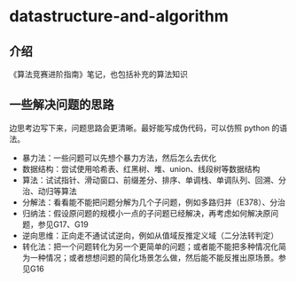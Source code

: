 # datastructure-and-algorithm

## 介绍
《算法竞赛进阶指南》笔记，也包括补充的算法知识

## 一些解决问题的思路

边思考边写下来，问题思路会更清晰。最好能写成伪代码，可以仿照 python 的语法。

- 暴力法：一些问题可以先想个暴力方法，然后怎么去优化
- 数据结构：尝试使用哈希表、红黑树、堆、union、线段树等数据结构
- 算法：试试指针、滑动窗口、前缀差分、排序、单调栈、单调队列、回溯、分治、动归等算法
- 分解法：看看能不能把问题分解为几个子问题，例如多路归并（E378）、分治
- 归纳法：假设原问题的规模小一点的子问题已经解决，再考虑如何解决原问题，参见G17、G19
- 逆向思维：正向走不通试试逆向，例如从值域反推定义域（二分法转判定）
- 转化法：把一个问题转化为另一个更简单的问题；或者能不能把多种情况化简为一种情况；或者想想问题的简化场景怎么做，然后能不能反推出原场景。参见G16

